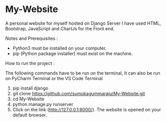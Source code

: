 # My-Website

A personal website for myself hosted on Django Server
I have used HTML, Bootstrap, JavaScript and ChartJs for the Front end.

Notes and Prerequisites : 
  *  Python3 must be installed on your computer.
  *  pip (Python package installer) must exist on the machine.
  
How to run the project : 

The following commands have to be run on the terminal, It can also be run on PyCharm Terminal or the VS Code Terminal

  1. pip install django 
  2. git clone https://github.com/sumukagummaraju/My-Website.git
  3. cd My-Website
  4. python manage.py runserver
  5. Click on the link (http://127.0.0.1:8000/). The website is opened on your default browser.
